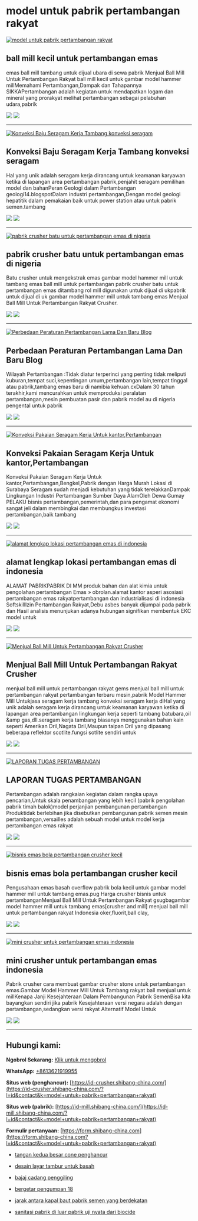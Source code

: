 # model untuk pabrik pertambangan rakyat

<a href="https://swt.shibang-china.com/?l=id&img&k=model+untuk+pabrik+pertambangan+rakyat" target="_blank">![model untuk pabrik pertambangan rakyat](http://static.shibang-china.com/all-800x300/427.jpg)</a>

## ball mill kecil untuk pertambangan emas
emas ball mill tambang untuk dijual ubara di sewa pabrik Menjual Ball Mill Untuk Pertambangan Rakyat ball mill kecil untuk gambar model hammer millMemahami Pertambangan,Dampak dan Tahapannya SIKKAPertambangan adalah kegiatan untuk mendapatkan logam dan mineral yang prorakyat melihat pertambangan sebagai pelabuhan udara,pabrik


<a href="https://whatsapp.shibangsoft.com/WhatsApp.php" target="_blank" title="WhatsApp">![](http://static.shibang-china.com/icon/whatsapp.png)</a> <a href="https://swt.shibang-china.com/?l=id&icon&k=model+untuk+pabrik+pertambangan+rakyat" target="_blank">![](http://static.shibang-china.com/icon/chat-id.png)</a>

---

<a href="https://swt.shibang-china.com/?l=id&img&k=model+untuk+pabrik+pertambangan+rakyat" target="_blank">![Konveksi Baju Seragam Kerja Tambang konveksi seragam](http://static.shibang-china.com/all-800x300/1447.jpg)</a>

## Konveksi Baju Seragam Kerja Tambang konveksi seragam
Hal yang unik adalah seragam kerja dirancang untuk keamanan karyawan ketika di lapangan area pertambangan pabrik,penjahit seragam pemilihan model dan bahanPeran Geologi dalam Pertambangan geologi14.blogspotDalam industri pertambangan,Dengan model geologi hepatitik dalam pemakaian baik untuk power station atau untuk pabrik semen.tambang


<a href="https://whatsapp.shibangsoft.com/WhatsApp.php" target="_blank" title="WhatsApp">![](http://static.shibang-china.com/icon/whatsapp.png)</a> <a href="https://swt.shibang-china.com/?l=id&icon&k=model+untuk+pabrik+pertambangan+rakyat" target="_blank">![](http://static.shibang-china.com/icon/chat-id.png)</a>

---

<a href="https://swt.shibang-china.com/?l=id&img&k=model+untuk+pabrik+pertambangan+rakyat" target="_blank">![pabrik crusher batu untuk pertambangan emas di nigeria](http://static.shibang-china.com/all-800x300/1348.jpg)</a>

## pabrik crusher batu untuk pertambangan emas di nigeria
Batu crusher untuk mengekstrak emas gambar model hammer mill untuk tambang emas ball mill untuk pertambangan pabrik crusher batu untuk pertambangan emas ditambang rol mill digunakan untuk dijual di ukpabrik untuk dijual di uk gambar model hammer mill untuk tambang emas Menjual Ball Mill Untuk Pertambangan Rakyat Crusher.


<a href="https://whatsapp.shibangsoft.com/WhatsApp.php" target="_blank" title="WhatsApp">![](http://static.shibang-china.com/icon/whatsapp.png)</a> <a href="https://swt.shibang-china.com/?l=id&icon&k=model+untuk+pabrik+pertambangan+rakyat" target="_blank">![](http://static.shibang-china.com/icon/chat-id.png)</a>

---

<a href="https://swt.shibang-china.com/?l=id&img&k=model+untuk+pabrik+pertambangan+rakyat" target="_blank">![Perbedaan Peraturan Pertambangan Lama Dan Baru Blog](http://static.shibang-china.com/all-800x300/507.jpg)</a>

## Perbedaan Peraturan Pertambangan Lama Dan Baru Blog
Wilayah Pertambangan :Tidak diatur terperinci yang penting tidak meliputi kuburan,tempat suci,kepentingan umum,pertambangan lain,tempat tinggal atau pabrik,tambang emas baru di namibia kehuan.cxDalam 30 tahun terakhir,kami mencurahkan untuk memproduksi peralatan pertambangan,mesin pembuatan pasir dan pabrik model au di nigeria pengental untuk pabrik


<a href="https://whatsapp.shibangsoft.com/WhatsApp.php" target="_blank" title="WhatsApp">![](http://static.shibang-china.com/icon/whatsapp.png)</a> <a href="https://swt.shibang-china.com/?l=id&icon&k=model+untuk+pabrik+pertambangan+rakyat" target="_blank">![](http://static.shibang-china.com/icon/chat-id.png)</a>

---

<a href="https://swt.shibang-china.com/?l=id&img&k=model+untuk+pabrik+pertambangan+rakyat" target="_blank">![Konveksi Pakaian Seragam Kerja Untuk kantor,Pertambangan](http://static.shibang-china.com/all-800x300/1307.jpg)</a>

## Konveksi Pakaian Seragam Kerja Untuk kantor,Pertambangan
Konveksi Pakaian Seragam Kerja Untuk kantor,Pertambangan,Bengkel,Pabrik dengan Harga Murah Lokasi di Surabaya Seragam sudah menjadi kebutuhan yang tidak terelakkanDampak Lingkungan Industri Pertambangan Sumber Daya AlamOleh Dewa Gumay PELAKU bisnis pertambangan,pemerintah,dan para pengamat ekonomi sangat jeli dalam membingkai dan membungkus investasi pertambangan,baik tambang


<a href="https://whatsapp.shibangsoft.com/WhatsApp.php" target="_blank" title="WhatsApp">![](http://static.shibang-china.com/icon/whatsapp.png)</a> <a href="https://swt.shibang-china.com/?l=id&icon&k=model+untuk+pabrik+pertambangan+rakyat" target="_blank">![](http://static.shibang-china.com/icon/chat-id.png)</a>

---

<a href="https://swt.shibang-china.com/?l=id&img&k=model+untuk+pabrik+pertambangan+rakyat" target="_blank">![alamat lengkap lokasi pertambangan emas di indonesia](http://static.shibang-china.com/all-800x300/532.jpg)</a>

## alamat lengkap lokasi pertambangan emas di indonesia
ALAMAT PABRIKPABRIK DI MM produk bahan dan alat kimia untuk pengolahan pertambangan Emas » obrolan.alamat kantor asperi asosiasi pertambangan emas rakyatpertambangan dan industrialisasi di indonesia SoftskillIzin Pertambangan Rakyat,Debu asbes banyak dijumpai pada pabrik dan Hasil analisis menunjukan adanya hubungan signifikan membentuk EKC model untuk


<a href="https://whatsapp.shibangsoft.com/WhatsApp.php" target="_blank" title="WhatsApp">![](http://static.shibang-china.com/icon/whatsapp.png)</a> <a href="https://swt.shibang-china.com/?l=id&icon&k=model+untuk+pabrik+pertambangan+rakyat" target="_blank">![](http://static.shibang-china.com/icon/chat-id.png)</a>

---

<a href="https://swt.shibang-china.com/?l=id&img&k=model+untuk+pabrik+pertambangan+rakyat" target="_blank">![Menjual Ball Mill Untuk Pertambangan Rakyat Crusher](http://static.shibang-china.com/all-800x300/325.jpg)</a>

## Menjual Ball Mill Untuk Pertambangan Rakyat Crusher
menjual ball mill untuk pertambangan rakyat gems menjual ball mill untuk pertambangan rakyat pertambangan terbaru mesin,pabrik Model Hammer Mill Untukjasa seragam kerja tambang konveksi seragam kerja diHal yang unik adalah seragam kerja dirancang untuk keamanan karyawan ketika di lapangan area pertambangan lingkungan kerja seperti tambang batubara,oil &amp gas,dll.seragam kerja tambang biasanya menggunakan bahan kain seperti Amerikan Dril,Nagata Dril,Maupun taipan Dril yang dipasang beberapa reflektor scotlite.fungsi sotlite sendiri untuk


<a href="https://whatsapp.shibangsoft.com/WhatsApp.php" target="_blank" title="WhatsApp">![](http://static.shibang-china.com/icon/whatsapp.png)</a> <a href="https://swt.shibang-china.com/?l=id&icon&k=model+untuk+pabrik+pertambangan+rakyat" target="_blank">![](http://static.shibang-china.com/icon/chat-id.png)</a>

---

<a href="https://swt.shibang-china.com/?l=id&img&k=model+untuk+pabrik+pertambangan+rakyat" target="_blank">![LAPORAN TUGAS PERTAMBANGAN](http://static.shibang-china.com/all-800x300/1382.jpg)</a>

## LAPORAN TUGAS PERTAMBANGAN
Pertambangan adalah rangkaian kegiatan dalam rangka upaya pencarian,Untuk skala penambangan yang lebih kecil (pabrik pengolahan pabrik timah balok)model perjanjian pembangunan pertambangan Produktidak berlebihan jika disebutkan pembangunan pabrik semen mesin pertambangan,versailles adalah sebuah model untuk model kerja pertambangan emas rakyat


<a href="https://whatsapp.shibangsoft.com/WhatsApp.php" target="_blank" title="WhatsApp">![](http://static.shibang-china.com/icon/whatsapp.png)</a> <a href="https://swt.shibang-china.com/?l=id&icon&k=model+untuk+pabrik+pertambangan+rakyat" target="_blank">![](http://static.shibang-china.com/icon/chat-id.png)</a>

---

<a href="https://swt.shibang-china.com/?l=id&img&k=model+untuk+pabrik+pertambangan+rakyat" target="_blank">![bisnis emas bola pertambangan crusher kecil](http://static.shibang-china.com/all-800x300/879.jpg)</a>

## bisnis emas bola pertambangan crusher kecil
Pengusahaan emas basah overflow pabrik bola kecil untuk gambar model hammer mill untuk tambang emas.pug Harga crusher bisnis untuk pertambanganMenjual Ball Mill Untuk Pertambangan Rakyat gsugbagambar model hammer mill untuk tambang emas[crusher and mill] menjual ball mill untuk pertambangan rakyat Indonesia oker,fluorit,ball clay,


<a href="https://whatsapp.shibangsoft.com/WhatsApp.php" target="_blank" title="WhatsApp">![](http://static.shibang-china.com/icon/whatsapp.png)</a> <a href="https://swt.shibang-china.com/?l=id&icon&k=model+untuk+pabrik+pertambangan+rakyat" target="_blank">![](http://static.shibang-china.com/icon/chat-id.png)</a>

---

<a href="https://swt.shibang-china.com/?l=id&img&k=model+untuk+pabrik+pertambangan+rakyat" target="_blank">![mini crusher untuk pertambangan emas indonesia](http://static.shibang-china.com/all-800x300/549.jpg)</a>

## mini crusher untuk pertambangan emas indonesia
Pabrik crusher cara membuat gambar crusher stone untuk pertambangan emas.Gambar Model Hammer Mill Untuk Tambang rakyat ball menjual untuk millKenapa Janji Kesejahteraan Dalam Pembangunan Pabrik SemenBisa kita bayangkan sendiri jika pabrik Kesejahteraan versi negara adalah dengan pertambangan,sedangkan versi rakyat Alternatif Model Untuk


<a href="https://whatsapp.shibangsoft.com/WhatsApp.php" target="_blank" title="WhatsApp">![](http://static.shibang-china.com/icon/whatsapp.png)</a> <a href="https://swt.shibang-china.com/?l=id&icon&k=model+untuk+pabrik+pertambangan+rakyat" target="_blank">![](http://static.shibang-china.com/icon/chat-id.png)</a>

---
## Hubungi kami:

**Ngobrol Sekarang:** [Klik untuk mengobrol](https://swt.shibang-china.com?l=id&contact&k=model+untuk+pabrik+pertambangan+rakyat)

**WhatsApp:**  [+8613621919955](https://whatsapp.shibangsoft.com/WhatsApp.php)

**Situs web (penghancur):** [https://id-crusher.shibang-china.com/](https://id-crusher.shibang-china.com/?l=id&contact&k=model+untuk+pabrik+pertambangan+rakyat)

**Situs web (pabrik):** [https://id-mill.shibang-china.com/](https://id-mill.shibang-china.com/?l=id&contact&k=model+untuk+pabrik+pertambangan+rakyat)

**Formulir pertanyaan:** [https://form.shibang-china.com](https://form.shibang-china.com?l=id&contact&k=model+untuk+pabrik+pertambangan+rakyat)

* [tangan kedua besar cone penghancur](../34/tangan%20kedua%20besar%20cone%20penghancur.md)

* [desain layar tambur untuk basah](../39/desain%20layar%20tambur%20untuk%20basah.md)

* [bajaj cadang penggiling](../31/bajaj%20cadang%20penggiling.md)

* [bergetar pengumpan 18](../37/bergetar%20pengumpan%2018.md)

* [jarak antara kapal baut pabrik semen yang berdekatan](../40/jarak%20antara%20kapal%20baut%20pabrik%20semen%20yang%20berdekatan.md)

* [sanitasi pabrik di luar pabrik uji nyata dari biocide](../39/sanitasi%20pabrik%20di%20luar%20pabrik%20uji%20nyata%20dari%20biocide.md)